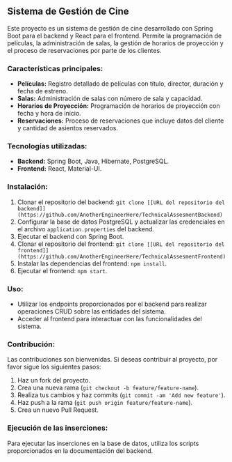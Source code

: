 ## Sistema de Gestión de Cine

Este proyecto es un sistema de gestión de cine desarrollado con Spring Boot para el backend y React para el frontend. Permite la programación de películas, la administración de salas, la gestión de horarios de proyección y el proceso de reservaciones por parte de los clientes.

### Características principales:
- **Películas:** Registro detallado de películas con título, director, duración y fecha de estreno.
- **Salas:** Administración de salas con número de sala y capacidad.
- **Horarios de Proyección:** Programación de horarios de proyección con fecha y hora de inicio.
- **Reservaciones:** Proceso de reservaciones que incluye datos del cliente y cantidad de asientos reservados.

### Tecnologías utilizadas:
- **Backend:** Spring Boot, Java, Hibernate, PostgreSQL.
- **Frontend:** React, Material-UI.

### Instalación:
1. Clonar el repositorio del backend: `git clone [[URL del repositorio del backend]](https://github.com/AnotherEngineerHere/TechnicalAssesmentBackend)`
2. Configurar la base de datos PostgreSQL y actualizar las credenciales en el archivo `application.properties` del backend.
3. Ejecutar el backend con Spring Boot.
4. Clonar el repositorio del frontend: `git clone [[URL del repositorio del frontend]](https://github.com/AnotherEngineerHere/TechnicalAssesmentFrontend)`
5. Instalar las dependencias del frontend: `npm install`.
6. Ejecutar el frontend: `npm start`.

### Uso:
- Utilizar los endpoints proporcionados por el backend para realizar operaciones CRUD sobre las entidades del sistema.
- Acceder al frontend para interactuar con las funcionalidades del sistema.

### Contribución:
Las contribuciones son bienvenidas. Si deseas contribuir al proyecto, por favor sigue los siguientes pasos:
1. Haz un fork del proyecto.
2. Crea una nueva rama (`git checkout -b feature/feature-name`).
3. Realiza tus cambios y haz commits (`git commit -am 'Add new feature'`).
4. Haz push a la rama (`git push origin feature/feature-name`).
5. Crea un nuevo Pull Request.

### Ejecución de las inserciones:
Para ejecutar las inserciones en la base de datos, utiliza los scripts proporcionados en la documentación del backend.
